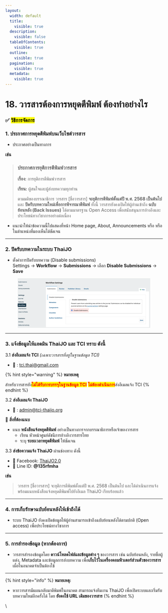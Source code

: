 ```yaml
---
layout:
  width: default
  title:
    visible: true
  description:
    visible: false
  tableOfContents:
    visible: true
  outline:
    visible: true
  pagination:
    visible: true
  metadata:
    visible: true
---
```


# 18. วารสารต้องการหยุดตีพิมพ์ ต้องทำอย่างไร

### ✅ <mark style="color:$success;">**วิธีการจัดการ**</mark>

### **1. ประกาศการหยุดตีพิมพ์บนเว็บไซต์วารสาร**

* ประกาศอย่างเป็นทางการ&#x20;

**เช่น**

> ### ประกาศการยุติการตีพิมพ์วารสาร
>
> **เรื่อง:** การยุติการตีพิมพ์วารสาร
>
> **เรียน:** ผู้สนใจและผู้ส่งบทความทุกท่าน
>
> ตามมติของบรรณาธิการ วารสาร \[ชื่อวารสาร] **จะยุติการตีพิมพ์ตั้งแต่ปี พ.ศ. 2568 เป็นต้นไป** และ **ปิดรับบทความใหม่เพื่อการพิจารณาตีพิมพ์** ทั้งนี้ วารสารยังคงเปิดให้ผู้อ่านเข้าถึง **ฉบับย้อนหลัง (Back Issues)** ได้ตามมาตรฐาน Open Access เพื่อสนับสนุนการอ้างอิงและประโยชน์ทางวิชาการอย่างต่อเนื่อง

* แนะนำให้นำข้อความนี้ไปแสดงที่หน้า Home page, About, Announcements หรือ หรือในตำแหน่งที่มองเห็นได้ชัดเจน

***

### **2. ปิดรับบทความในระบบ ThaiJO**

* ตั้งค่าการปิดรับบทความ  (Disable submissions)\
  Settings → **Workflow** → **Submissions** → เลือก **Disable Submissions** → **Save**

<figure><img src=".gitbook/assets/Screenshot 2568-09-15 at 11.10.35.png" alt=""><figcaption></figcaption></figure>

***

### **3. แจ้งข้อมูลให้แอดมิน ThaiJO และ TCI ทราบ** ดังนี้

3.1 **ส่งอีเมลแจ้ง TCI** _(เฉพาะวารสารที่อยู่ในฐานข้อมูล TCI)_

* 📧 : [tci.thai@gmail.com](mailto:tci.thai@gmail.com)&#x20;

{% hint style="warning" %}
**หมายเหตุ**

สำหรับวารสารยัง<mark style="color:red;">**ไม่ได้รับการบรรจุในฐานข้อมูล TCI**</mark> <mark style="color:red;">**ไม่ต้องดำเนินการ**</mark>ส่งอีเมลแจ้ง TCI
{% endhint %}

3.2 **ส่งอีเมลแจ้ง ThaiJO**

* 📧 : [admin@tci-thaijo.org](mailto:admin@tci-thaijo.org)&#x20;

📎 **สิ่งที่ต้องแนบ**

* แนบ **หนังสือแจ้งหยุดตีพิมพ์** อย่างเป็นทางการจากบรรณาธิการหรือเจ้าของวารสาร&#x20;
  * เรียน หัวหน้าศูนย์ดัชนีการอ้างอิงวารสารไทย
  * ระบุ **ระยะเวลาหยุดตีพิมพ์** ให้ชัดเจน

3.3 **ส่งข้อความแจ้ง ThaiJO** ผ่านช่องทาง ดังนี้

* 📩 Facebook: [ThaiJO2.0](https://www.facebook.com/ThaiJo2.0)
* 📩 Line ID: **@135rfmha**

**เช่น**

> วารสาร \[ชื่อวารสาร] จะยุติการตีพิมพ์ตั้งแต่ปี พ.ศ. 2568 เป็นต้นไป และได้ดำเนินการแจ้งพร้อมแนบหนังสือแจ้งหยุดตีพิมพ์ไปยังอีเมล ThaiJO เรียบร้อยแล้ว

***

### **4. การเก็บรักษาฉบับย้อนหลังให้เข้าถึงได้**

* ระบบ ThaiJO ยังคงเปิดข้อมูลให้ผู้อ่านสามารถเข้าถึงฉบับย้อนหลังได้ตามปกติ (Open access) เพื่อประโยชน์ทางวิชาการ

***

### **5. การสำรองข้อมูล (หากต้องการ)**

* วารสารสำรองข้อมูลโดย **ดาวน์โหลดไฟล์และข้อมูลต่าง ๆ** ของวารสาร เช่น ฉบับย้อนหลัง, รายชื่อผู้แต่ง, Metadata และข้อมูลการส่งบทความ เพื่อ**เก็บไว้ในเครื่องคอมพิวเตอร์ส่วนตัวของวารสาร** เผื่อในอนาคตจำเป็นต้องใช้

***

{% hint style="info" %}
**หมายเหตุ:**

* หากวารสารมีแผนกลับมาตีพิมพ์ในอนาคต สามารถแจ้งทีมงาน ThaiJO เพื่อเปิดระบบและเริ่มรับบทความใหม่อีกครั้งได้ โดย **ยังคงใช้ URL เดิมของวารสาร**
{% endhint %}

\
